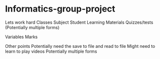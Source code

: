 # Informatics-group-project
Lets work hard
Classes
Subject
Student
Learning Materials
Quizzes/tests
(Potentially multiple forms)

Variables
Marks

Other points
Potentially need the save to file and read to file
Might need to learn to play videos
Potentially multiple forms 
